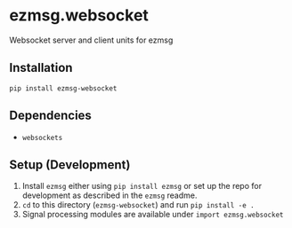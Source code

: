 # ezmsg.websocket

Websocket server and client units for ezmsg

## Installation
`pip install ezmsg-websocket`

## Dependencies
* `websockets`

## Setup (Development)
1. Install `ezmsg` either using `pip install ezmsg` or set up the repo for development as described in the `ezmsg` readme.
2. `cd` to this directory (`ezmsg-websocket`) and run `pip install -e .`
3. Signal processing modules are available under `import ezmsg.websocket`


